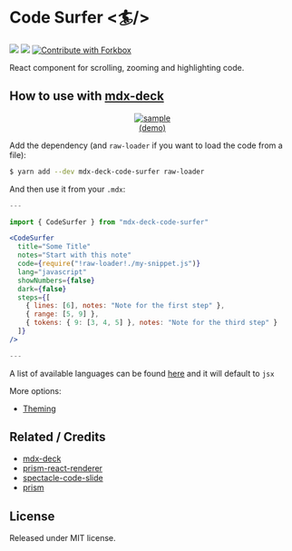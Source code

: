 # Code Surfer <🏄/>

![](https://flat.badgen.net/npm/v/code-surfer) ![](https://flat.badgen.net/travis/pomber/code-surfer) [![Contribute with Forkbox](<https://flat.badgen.net/badge/PRs/ForkBox%20(experimental)/222>)](https://forkbox.co/f/pomber/code-surfer)

React component for scrolling, zooming and highlighting code.

## How to use with [mdx-deck](https://github.com/jxnblk/mdx-deck)

<div align="center">
<a href="https://code-surfer.netlify.com/sample/">
<img alt="sample" src="https://raw.githubusercontent.com/pomber/code-surfer/master/other/sample.gif" />
</a>
<div><a href="https://code-surfer.netlify.com/sample/">(demo)</a></div>
</div>

Add the dependency (and `raw-loader` if you want to load the code from a file):

```bash
$ yarn add --dev mdx-deck-code-surfer raw-loader
```

And then use it from your `.mdx`:

```jsx
---

import { CodeSurfer } from "mdx-deck-code-surfer"

<CodeSurfer
  title="Some Title"
  notes="Start with this note"
  code={require("!raw-loader!./my-snippet.js")}
  lang="javascript"
  showNumbers={false}
  dark={false}
  steps={[
    { lines: [6], notes: "Note for the first step" },
    { range: [5, 9] },
    { tokens: { 9: [3, 4, 5] }, notes: "Note for the third step" }
  ]}
/>

---
```

A list of available languages can be found [here](https://github.com/FormidableLabs/prism-react-renderer/blob/master/src/vendor/prism/includeLangs.js) and it will default to `jsx`

More options:

- [Theming](https://code-surfer.netlify.com/theming/)

## Related / Credits

- [mdx-deck](https://github.com/jxnblk/mdx-deck)
- [prism-react-renderer](https://github.com/FormidableLabs/prism-react-renderer)
- [spectacle-code-slide](https://github.com/jamiebuilds/spectacle-code-slide)
- [prism](https://github.com/PrismJS/prism)

## License

Released under MIT license.
